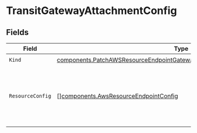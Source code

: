 # TransitGatewayAttachmentConfig


## Fields

| Field                                                                                                                                                                      | Type                                                                                                                                                                       | Required                                                                                                                                                                   | Description                                                                                                                                                                |
| -------------------------------------------------------------------------------------------------------------------------------------------------------------------------- | -------------------------------------------------------------------------------------------------------------------------------------------------------------------------- | -------------------------------------------------------------------------------------------------------------------------------------------------------------------------- | -------------------------------------------------------------------------------------------------------------------------------------------------------------------------- |
| `Kind`                                                                                                                                                                     | [components.PatchAWSResourceEndpointGatewayAWSResourceEndpointAttachmentType](../../models/components/patchawsresourceendpointgatewayawsresourceendpointattachmenttype.md) | :heavy_check_mark:                                                                                                                                                         | N/A                                                                                                                                                                        |
| `ResourceConfig`                                                                                                                                                           | [][components.AwsResourceEndpointConfig](../../models/components/awsresourceendpointconfig.md)                                                                             | :heavy_check_mark:                                                                                                                                                         | List of unique resource config mapping for aws resource endpoint.<br/>                                                                                                     |